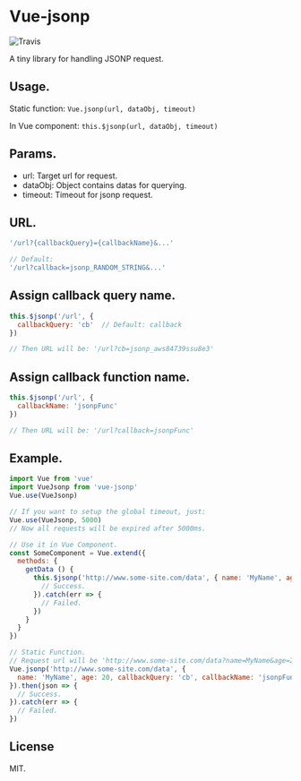 # Vue-jsonp

![Travis](https://travis-ci.org/LancerComet/vue-jsonp.svg?branch=master)

A tiny library for handling JSONP request.

## Usage.

Static function: 
`Vue.jsonp(url, dataObj, timeout)`

In Vue component: 
`this.$jsonp(url, dataObj, timeout)`

## Params.
 - url: Target url for request.
 - dataObj: Object contains datas for querying.
 - timeout: Timeout for jsonp request.

## URL.
```javascript
'/url?{callbackQuery}={callbackName}&...'

// Default:
'/url?callback=jsonp_RANDOM_STRING&...'
``` 

## Assign callback query name.
```javascript
this.$jsonp('/url', {
  callbackQuery: 'cb'  // Default: callback
})

// Then URL will be: '/url?cb=jsonp_aws84739ssu8e3'
```

## Assign callback function name.
```javascript
this.$jsonp('/url', {
  callbackName: 'jsonpFunc'
})

// Then URL will be: '/url?callback=jsonpFunc'
```

## Example.
```javascript
import Vue from 'vue'
import VueJsonp from 'vue-jsonp'
Vue.use(VueJsonp)

// If you want to setup the global timeout, just:
Vue.use(VueJsonp, 5000)
// Now all requests will be expired after 5000ms.

// Use it in Vue Component.
const SomeComponent = Vue.extend({
  methods: {
    getData () {
      this.$jsonp('http://www.some-site.com/data', { name: 'MyName', age: 20 }).then(json => {
        // Success.
      }).catch(err => {
        // Failed.
      })
    }
  }
})

// Static Function.
// Request url will be 'http://www.some-site.com/data?name=MyName&age=20&cb=jsonpFunc'
Vue.jsonp('http://www.some-site.com/data', {
  name: 'MyName', age: 20, callbackQuery: 'cb', callbackName: 'jsonpFunc'
}).then(json => {
  // Success.
}).catch(err => {
  // Failed.
})
```
## License
MIT.
